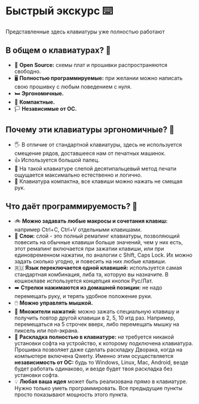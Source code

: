 # Быстрый экскурс ⌨️

Представленные здесь клавиатуры уже полностью работают

## В общем о клавиатурах? 🧐
* 📄 **Open Source:** схемы плат и прошивки распространяются свободно.
* 🖥️ **Полностью программируемые:** при желании можно написать свою прошивку с любым поведением с нуля.
* 🛏️ **Эргономичные.** 
* 📱 **Компактные.**
* 🏳️ **Независимые от ОС.**

## Почему эти клавиатуры эргономичные? 🧐
* 🖐 В отличие от стандартной клавиатуры, здесь не используется смещение рядов, доставшееся нам от печатных машинок.
* 👍 Используется большой палец.
* 🙌 На такой клавиатуре слепой десятипальцевый метод печати ощущается максимально естественно и логично.
* 🚀 Клавиатура компактна, все клавиши можно нажать не смещая рук.

## Что даёт программируемость? 🧐
* 🚲 **Можно задавать любые макросы и сочетания клавиш:** например Ctrl+C, Ctrl+V отдельными клавишами.
* 🔳 **Слои:** слой - это полный ремапинг клавиатуры, позволяющий повесить на обычные клавиши больше значений, чем у них есть, этот ремапинг включается при зажатии клавиши, или при единовременном нажатии, по аналогии с Shift, Caps Lock. Их можно задать сколько угодно, и повесить на них любые клавиши.
* 🇷🇺 **Язык переключается одной клавишей:** используется самая стандартная комбинация, либа та, которую вы назначите. В кошкоклаве используется концепция кнопок Рус/Лат.
* ➡️ **Стрелки нажимаются из домашней позиции:** не надо перемещать руку, и терять удобное положение руки.
* 🖱️ **Можно управлять мышкой.**
* 💯 **Множители нажатий:** можно зажать специальную клавишу и получить повтор другой клавиши в 2, 5, 10 итд раз. Например, перемещаться на 5 строчек вверх, либо перемещать мышку на пиксель или пол-экрана.
* 🧠 **Раскладка полностью в клавиатуре:** не требуется никакой установки софта на устройство, к которому подключена клавиатура. Прошивка позволяет даже сделать раскладку Дворака, когда на компьютере включена Qwerty. Именно этим осуществляется **независимость от ОС:** будь то Windows, Linux, Mac, Android, везде будет работать одинаково, и везде будет твоя раскладка без установки софта.
* 💡 **Любая ваша идея** может быть реализована прямо в клавиатуре. Нужно только уметь программировать. Все предыдущие пункты просто показывают мощность этого пункта.